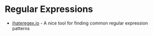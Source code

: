 # Regular Expressions

* [ihateregex.io](https://ihateregex.io/) - A nice tool for finding common regular expression patterns